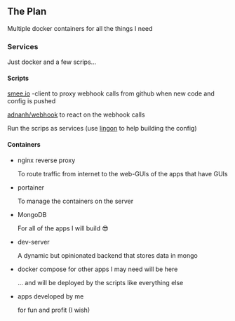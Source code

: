 ## The Plan

Multiple docker containers for all the things I need

### Services

Just docker and a few scrips...

#### Scripts
[smee.io](https://smee.io) -client to proxy webhook calls from github when new code and config is pushed

[adnanh/webhook](https://github.com/adnanh/webhook) to react on the webhook calls

Run the scrips as services (use [lingon](https://www.peterborgapps.com/lingon/) to help building the config)

#### Containers

* nginx reverse proxy
    
    To route traffic from internet to the web-GUIs of the apps that have GUIs
    
* portainer
    
    To manage the containers on the server

* MongoDB
    
    For all of the apps I will build 😎
    
* dev-server
    
    A dynamic but opinionated backend that stores data in mongo 
    
* docker compose for other apps I may need will be here

    ... and will be deployed by the scripts like everything else 
    
* apps developed by me

    for fun and profit (I wish)
